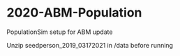 # 2020-ABM-Population
PopulationSim setup for ABM update

Unzip seedperson_2019_03172021 in /data before running
